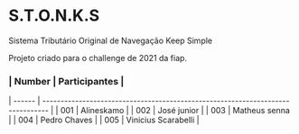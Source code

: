 # S.T.O.N.K.S

Sistema Tributário Original de Navegação Keep Simple

Projeto criado para o challenge de 2021 da fiap.

### | Number | Participantes                                                             |
| ------ | ------------------------------------------------------------------------------- |
|  001   | Alineskamo                                                                      |
|  002   | José junior                                                                     |
|  003   | Matheus senna                                                                   |
|  004   | Pedro Chaves                                                                    |
|  005   | Vinicius Scarabelli                                                             |

